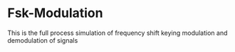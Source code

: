 # Fsk-Modulation
This is the full process simulation of frequency shift keying modulation and demodulation of signals
